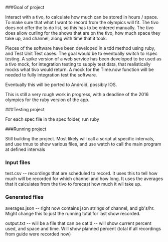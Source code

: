 ###Goal of project

Interact with a tivo, to calculate how much can be stored in hours / space.  To make sure that what I want to record from the olympics will fit.
The tivo does not offer the to do list, so this has to be entered manually.
The tivo does allow curling for the shows that are on the tivo, how much space they take up, and channel, along with time that it took.

Pieces of the software have been developed in a tdd method using ruby, and Test Unit Test cases.  The goal would be to eventually switch to rspec testing.
A spike version of a web service has been developed to be used as a tivo mock, for integration testing to supply test data, that realistically mocks what tivo would return.
A mock for the Time.now function will be needed to fully integration test the software.

Eventually this will be ported to Android, possibly IOS.

This is still a very rough work in progress, with a deadline of the 2016 olympics for the ruby version of the app.

###Testing project

For each spec file in the spec folder, run ruby <spec filename.rb>

###Running project

Still building the project.  Most likely will call a script at specific intervals, and use tmux to show various files, and use watch to call the main program at defined intervals

### Input files

test.csv -- recordings that are scheduled to record.  It uses this to tell how much will be recorded for which channel and how long.  It uses the averages that it calculates from the tivo to forecast how much it wil take up.

### Generated files

averages.json -- right now contains json strings of channel, and gb's/hr.  Might change this to just the running total for last show recorded.

output.txt -- will be a file that can be cat'd  -- will show current percent used, and space and time.  Will show planned percent (total if all recordings from guide were recorded now)

